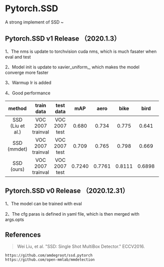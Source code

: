 # Pytorch.SSD
A strong implement of SSD ~

## Pytorch.SSD v1 Release （2020.1.3）
1、The nms is update to torchvision cuda nms, which is much fasater when eval and test

2、Model init is update to xavier_uniform_, which makes the model converge more faster

3、Warmup lr is added

4、Good performance

|method|train data|test data|mAP|aero|bike|bird|boat|bottle|bus|car|cat|chair|cow|table|dog|horse|mbike|person|plant|sheep|sofa|train|tv|
|:-:|:-:|:-:|:-:|:-:|:-:|:-:|:-:|:-:|:-:|:-:|:-:|:-:|:-:|:-:|:-:|:-:|:-:|:-:|:-:|:-:|:-:|:-:|:-:|
|SSD (Liu et al.)|VOC 2007 trainval|VOC 2007 test|0.680|0.734|0.775|0.641|0.590|0.389|0.752|0.808|0.785|0.460|0.678|0.692|0.766|0.821|0.770|0.725|0.412|0.642|0.691|0.780|0.685|
|SSD (mmdet)|VOC 2007 trainval|VOC 2007 test|0.709|0.765|0.798|0.669|0.628|0.413|0.800|0.820|0.801|0.513|0.735|0.669|0.803|0.829|0.788|0.742|0.438|0.674|0.715|0.833|0.710|
|SSD (ours)|VOC 2007 trainval|VOC 2007 test|0.7240|0.7761|0.8111|0.6898|0.6253|0.4399|0.8108|0.8368|0.8259|0.5456|0.7754|0.7227|0.7991|0.8242|0.7956|0.7679|0.4565|0.6967|0.7368|0.8300|0.7228|

## Pytorch.SSD v0 Release （2020.12.31）
1、The model can be trained with eval

2、The cfg paras is defined in yaml file, which is then merged with args.opts

## References
> Wei Liu, et al. "SSD: Single Shot MultiBox Detector." ECCV2016.
```
https://github.com/amdegroot/ssd.pytorch
https://github.com/open-mmlab/mmdetection
```

